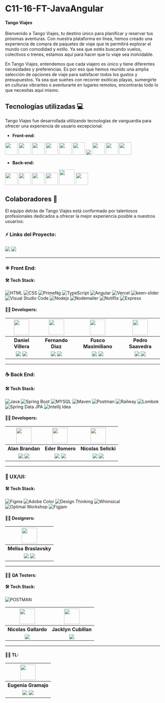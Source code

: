 # C11-16-FT-JavaAngular

#### **Tango Viajes** 

Bienvenido a Tango Viajes, tu destino único para planificar y reservar tus próximas aventuras. Con nuestra plataforma en línea, hemos creado una experiencia de compra de paquetes de viaje que te permitirá explorar el mundo con comodidad y estilo. Ya sea que estés buscando vuelos, colectivos o trenes, estamos aquí para hacer que tu viaje sea inolvidable.

En Tango Viajes, entendemos que cada viajero es único y tiene diferentes necesidades y preferencias. Es por eso que hemos reunido una amplia selección de opciones de viaje para satisfacer todos los gustos y presupuestos. Ya sea que sueñes con recorrer exóticas playas, sumergirte en culturas vibrantes o aventurarte en lugares remotos, encontrarás todo lo que necesitas aquí mismo.

## Tecnologías utilizadas 💻

Tango Viajes fue desarrollada utilizando tecnologías de vanguardia para ofrecer una experiencia de usuario excepcional:

- **Front-end:**

<img src="https://cdn.worldvectorlogo.com/logos/html-1.svg" width="40" height="40"/> <img src="https://cdn.worldvectorlogo.com/logos/css-3.svg" width="40" height="40"/> <img src="https://portfolio-v2-five-zeta.vercel.app/assets/img/primeng-logo.png" width="40" height="40"/> <img src="https://cdn.worldvectorlogo.com/logos/typescript.svg" width="40" height="40"/> <img src="https://cdn.worldvectorlogo.com/logos/angular-icon-1.svg" width="40" height="40"/> <img src="https://cdn.worldvectorlogo.com/logos/rxjs-1.svg" width="40" height="40"/> <img src="https://img.shields.io/badge/Vercel-000000?style=for-the-badge&logo=Vercel&logoColor=white"/> <img src="https://cdn.worldvectorlogo.com/logos/visual-studio-code-1.svg" width="40" height="40"/> <img src="https://cdn.worldvectorlogo.com/logos/nodejs-icon.svg" width="40" height="40"/> <img src="https://cdn.worldvectorlogo.com/logos/express-109.svg" width="40" height="40"/>

- **Back-end:** 

<img src="https://cdn.worldvectorlogo.com/logos/java-4.svg" width="40" height="40"/> <img src="https://www.vectorlogo.zone/logos/springio/springio-icon.svg" width="40" height="40"/> <img src="https://www.vectorlogo.zone/logos/mysql/mysql-official.svg" width="40" height="40"/> <img src="https://cdn.worldvectorlogo.com/logos/intellij-idea-1.svg" width="40" height="40"/> <img src="https://upload.vectorlogo.zone/logos/apache_maven/images/bf250be6-ab7f-4191-b421-8d0acb1dc6e4.svg" width="50" height="50"/> <img src="https://raw.githubusercontent.com/simple-icons/simple-icons/88ffbdd91e1ace1948814b005ca69d3df633bf4a/icons/railway.svg" width="40" height="40"/>


## Colaboradores 👥

El equipo detrás de Tango Viajes está conformado por talentosos profesionales dedicados a ofrecer la mejor experiencia posible a nuestros usuarios:


### ⚡ Links del Proyecto:

<h3><a href="#"> <img src="https://img.shields.io/badge/Figma-%23F24E1E.svg?style=for-the-badge&logo=Figma&logoColor=white"/></a> <a href="https://c11-16-ft-java-angular-9pw7.vercel.app/"> <img src="https://img.shields.io/badge/Vercel-000000?style=for-the-badge&logo=Vercel&logoColor=white"/></a></h3>

<hr/>

### ⚛️ Front End:

#### 🛠️ Tech Stack:


![HTML](https://img.shields.io/badge/HTML-E34F26?style=for-the-badge&logo=HTML5&logoColor=white) 
![CSS](https://img.shields.io/badge/CSS-1572B6?style=for-the-badge&logo=CSS3&logoColor=white) 
![PrimeNg](https://img.shields.io/badge/PrimeNg-E23237?style=for-the-badge&logo=Prime%20ng&logoColor=white) 
![TypeScript](https://img.shields.io/badge/TypeScript-3178C6?style=for-the-badge&logo=TypeScript&logoColor=white) 
![Angular](https://img.shields.io/badge/Angular-E23237?style=for-the-badge&logo=Angular&logoColor=white) 
![Vercel](https://img.shields.io/badge/Vercel-000000?style=for-the-badge&logo=Vercel&logoColor=white)
![keen-slider](https://img.shields.io/badge/keen_slider-C06B93?style=for-the-badge&logo=keen-slider&logoColor=white)
![Visual Studio Code](https://img.shields.io/badge/Visual_Studio_Code-22A7F2?style=for-the-badge&logo=Visual%20studio&logoColor=white)
![Nodejs](https://img.shields.io/badge/Node_Js-026E00?style=for-the-badge&logo=Node&logoColor=white)
![Nodemailer](https://img.shields.io/badge/Nodemailer-29ABE2?style=for-the-badge&logo=Nodemailer&logoColor=white)
![Notiflix](https://img.shields.io/badge/Notiflix-32C682?style=for-the-badge&logo=Notiflix&logoColor=white)
![Express](https://img.shields.io/badge/Express-303030?style=for-the-badge&logo=Express&logoColor=white)

#### 🧑‍💻 Developers:

| <img src="https://www.nicepng.com/png/full/128-1280406_user-icon-png.png" width=50>| <img src="https://cdn.discordapp.com/attachments/442011718235848707/1108045181778935819/PhotoRoom-20230414_152536.png" width=50>| <img src="https://www.nicepng.com/png/full/128-1280406_user-icon-png.png" width=50>| <img src="https://www.nicepng.com/png/full/128-1280406_user-icon-png.png" width=50>|
|:-:|:-:|:-:|:-:|
| **Daniel Villera**| **Fernando Diaz**| **Fusco Maximiliano**| **Pedro Saavedra**|
| <a href="#"><img src="https://img.shields.io/badge/github-%23121011.svg?&style=for-the-badge&logo=github&logoColor=white"/></a> <a href="#"><img src="https://img.shields.io/badge/linkedin%20-%230077B5.svg?&style=for-the-badge&logo=linkedin&logoColor=white"/></a> | <a href="https://github.com/Metaldev-06"><img src="https://img.shields.io/badge/github-%23121011.svg?&style=for-the-badge&logo=github&logoColor=white"/></a> <a href="https://www.linkedin.com/in/fernandodiaz62"><img src="https://img.shields.io/badge/linkedin%20-%230077B5.svg?&style=for-the-badge&logo=linkedin&logoColor=white"/></a> | <a href="#"><img src="https://img.shields.io/badge/github-%23121011.svg?&style=for-the-badge&logo=github&logoColor=white"/></a> <a href="#"><img src="https://img.shields.io/badge/linkedin%20-%230077B5.svg?&style=for-the-badge&logo=linkedin&logoColor=white"/></a> | <a href="#"><img src="https://img.shields.io/badge/github-%23121011.svg?&style=for-the-badge&logo=github&logoColor=white"/></a> <a href="#"><img src="https://img.shields.io/badge/linkedin%20-%230077B5.svg?&style=for-the-badge&logo=linkedin&logoColor=white"/></a> |

<hr/>

### ☕ Back End:

#### 🛠️ Tech Stack:

![Java](https://img.shields.io/badge/Java-007396?style=for-the-badge&logo=Java&logoColor=white)
![Spring Boot](https://img.shields.io/badge/Spring_Boot-6DB33F?style=for-the-badge&logo=Spring%20Boot&logoColor=white)
![MYSQL](https://img.shields.io/badge/MySQL-336791?style=for-the-badge&logo=MYSQL&logoColor=white)
![Maven](https://img.shields.io/badge/Maven-C71A36?style=for-the-badge&logo=Apache%20Maven&logoColor=white)
![Postman](https://img.shields.io/badge/Postman-FF6C37?style=for-the-badge&logo=Postman&logoColor=white)
![Railway](https://img.shields.io/badge/Railway-853BCE?style=for-the-badge&logo=Railway&logoColor=white)
![Lombok](https://img.shields.io/badge/Lombok-6DB33F?style=for-the-badge&logo=Lombok&logoColor=white)
![Spring Data JPA](https://img.shields.io/badge/Spring_Data_JPA-6DB33F?style=for-the-badge&logo=Spring%20Data%20JPA&logoColor=white)
![Intellij Idea](https://img.shields.io/badge/Intellij_Idea-0F7BF1?style=for-the-badge&logo=Intellij%20Idea&logoColor=white)


#### 🧑‍💻 Developers:



| <img src="https://www.nicepng.com/png/full/128-1280406_user-icon-png.png" width=50>| <img src="https://www.nicepng.com/png/full/128-1280406_user-icon-png.png" width=50>| <img src="https://www.nicepng.com/png/full/128-1280406_user-icon-png.png" width=50>| 
|:-:|:-:|:-:|
| **Alan Brandan**| **Eder Romero**| **Nicolas Selicki**|
| <a href="https://github.com/Alan-brandan"><img src="https://img.shields.io/badge/github-%23121011.svg?&style=for-the-badge&logo=github&logoColor=white"/></a> <a href="https://www.linkedin.com/in/alan-brandan/"><img src="https://img.shields.io/badge/linkedin%20-%230077B5.svg?&style=for-the-badge&logo=linkedin&logoColor=white"/></a> | <a href="https://github.com/ederromero28"><img src="https://img.shields.io/badge/github-%23121011.svg?&style=for-the-badge&logo=github&logoColor=white"/></a> <a href="https://www.linkedin.com/in/eder-romero-04b7621aa/"><img src="https://img.shields.io/badge/linkedin%20-%230077B5.svg?&style=for-the-badge&logo=linkedin&logoColor=white"/></a> | <a href="https://github.com/nico-slk"><img src="https://img.shields.io/badge/github-%23121011.svg?&style=for-the-badge&logo=github&logoColor=white"/></a> <a href="https://www.linkedin.com/in/nicolas-selicki-web-fullstack/"><img src="https://img.shields.io/badge/linkedin%20-%230077B5.svg?&style=for-the-badge&logo=linkedin&logoColor=white"/></a> |

<hr/>

### 🎨 UX/UI:

#### 🛠️ Tech Stack:
![Figma](https://img.shields.io/badge/Figma-F24E1E?style=for-the-badge&logo=Figma&logoColor=white)
![Adobe Color](https://img.shields.io/badge/Adobe_Color-FF0000?style=for-the-badge&logo=Adobe-Color&logoColor=white)
![Design Thinking](https://img.shields.io/badge/Design_Thinking-FF4088?style=for-the-badge&logo=Design-Thinking&logoColor=white)
![Whimsical](https://img.shields.io/badge/Whimsical-8313DD?style=for-the-badge&logo=Whimsical&logoColor=white)
![Optimal Workshop](https://img.shields.io/badge/Optimal_Workshop-FFD600?style=for-the-badge&logo=Optimal-Workshop&logoColor=white)
![Figjam](https://img.shields.io/badge/Figjam-F0E3FF?style=for-the-badge&logo=Figjam&logoColor=white)

#### 🧑‍💻 Designers:

| <img src="https://cdn.discordapp.com/attachments/442011718235848707/1112810902182432858/2d4aa11190214075.png" width=50>|
|:-:|
| **Melisa Braslavsky**|
| <a href="https://www.behance.net/melisabraslav"><img src="https://img.shields.io/badge/Behance-1769ff?style=for-the-badge&logo=behance&logoColor=white"/></a> <a href="https://www.linkedin.com/in/melisa-braslavsky/"><img src="https://img.shields.io/badge/linkedin%20-%230077B5.svg?&style=for-the-badge&logo=linkedin&logoColor=white"/></a> |

<hr/>

#### 🧑‍💻 QA Testers:
#### 🛠️ Tech Stack:
![POSTMAN](https://img.shields.io/badge/-POSTMAN-red)

| <img src="https://www.nicepng.com/png/full/128-1280406_user-icon-png.png" width=50>|<img src="https://www.nicepng.com/png/full/128-1280406_user-icon-png.png" width=50> |
|:-:|:-:|
| **Nicolas Gallardo**| **Jacklyn Cubillan**|
| <a href="#"></a> <a href="#"><img src="https://img.shields.io/badge/linkedin%20-%230077B5.svg?&style=for-the-badge&logo=linkedin&logoColor=white"/></a> | <a href="#"></a> <a href="#"><img src="https://img.shields.io/badge/linkedin%20-%230077B5.svg?&style=for-the-badge&logo=linkedin&logoColor=white"/></a> |


<hr/>

#### 🧑‍💻 TL:


| <img src="https://www.nicepng.com/png/full/128-1280406_user-icon-png.png" width=50>|
|:-:|
| **Eugenia Gramajo**|
| <a href="#"><img src="https://img.shields.io/badge/github-%23121011.svg?&style=for-the-badge&logo=github&logoColor=white"/></a> <a href="#"><img src="https://img.shields.io/badge/linkedin%20-%230077B5.svg?&style=for-the-badge&logo=linkedin&logoColor=white"/></a> |
